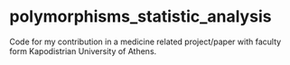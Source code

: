 # polymorphisms_statistic_analysis
Code for my contribution in a medicine related project/paper with faculty form Kapodistrian University of Athens. 
